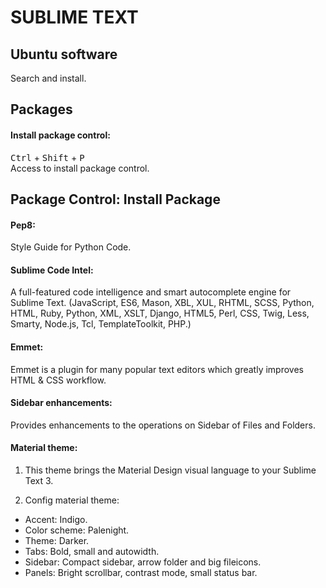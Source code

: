 <div>

<h1>SUBLIME TEXT</h1>
<h2>Ubuntu software</h2>

<p>
Search and install.
</p>

<h2>Packages</h2>
<h4>Install package control:</h4>

<p>
<kbd>Ctrl</kbd> + <kbd>Shift</kbd> + <kbd>P</kbd><br>
Access to install package control.
</p>

<h2>Package Control: Install Package</h2>
<h4>Pep8:</h4>

<p>
Style Guide for Python Code.
</p>

<h4>Sublime Code Intel:</h4>

<p>
A full-featured code intelligence and smart autocomplete engine for Sublime Text.
(JavaScript, ES6, Mason, XBL, XUL, RHTML, SCSS, Python, HTML, Ruby, Python, XML, XSLT, Django, HTML5, Perl, CSS, Twig, Less, Smarty, Node.js, Tcl, TemplateToolkit, PHP.)
</p>

<h4>Emmet:</h4>

<p>
Emmet is a plugin for many popular text editors which greatly improves HTML & CSS workflow.
</p>

<h4>Sidebar enhancements:</h4>

<p>
Provides enhancements to the operations on Sidebar of Files and Folders.
</p>

<h4>Material theme:</h4>

1. This theme brings the Material Design visual language to your Sublime Text 3.

2. Config material theme:

- Accent: Indigo.
- Color scheme: Palenight.
- Theme: Darker.
- Tabs: Bold, small and autowidth.
- Sidebar: Compact sidebar, arrow folder and big fileicons.
- Panels: Bright scrollbar, contrast mode, small status bar.

</div>